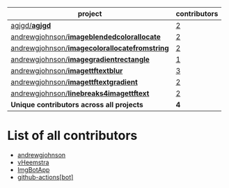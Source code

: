 project|contributors
-------|------------
[agjgd/**agjgd**](https://github.com/agjgd/agjgd)|[2](https://github.com/agjgd/agjgd/graphs/contributors)
[andrewgjohnson/**imageblendedcolorallocate**](https://github.com/andrewgjohnson/imageblendedcolorallocate)|[2](https://github.com/andrewgjohnson/imageblendedcolorallocate/graphs/contributors)
[andrewgjohnson/**imagecolorallocatefromstring**](https://github.com/andrewgjohnson/imagecolorallocatefromstring)|[2](https://github.com/andrewgjohnson/imagecolorallocatefromstring/graphs/contributors)
[andrewgjohnson/**imagegradientrectangle**](https://github.com/andrewgjohnson/imagegradientrectangle)|[1](https://github.com/andrewgjohnson/imagegradientrectangle/graphs/contributors)
[andrewgjohnson/**imagettftextblur**](https://github.com/andrewgjohnson/imagettftextblur)|[3](https://github.com/andrewgjohnson/imagettftextblur/graphs/contributors)
[andrewgjohnson/**imagettftextgradient**](https://github.com/andrewgjohnson/imagettftextgradient)|[2](https://github.com/andrewgjohnson/imagettftextgradient/graphs/contributors)
[andrewgjohnson/**linebreaks4imagettftext**](https://github.com/andrewgjohnson/linebreaks4imagettftext)|[2](https://github.com/andrewgjohnson/linebreaks4imagettftext/graphs/contributors)
**Unique contributors across all projects**|**4**

# List of all contributors

 * [andrewgjohnson](https://github.com/andrewgjohnson)
 * [vHeemstra](https://github.com/vHeemstra)
 * [ImgBotApp](https://github.com/ImgBotApp)
 * [github-actions[bot]](https://github.com/apps/github-actions)
